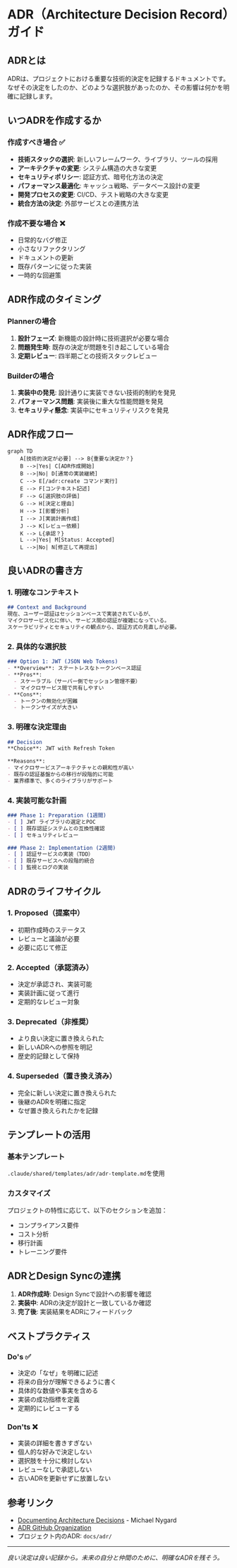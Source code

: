 # ADR（Architecture Decision Record）ガイド

## ADRとは
ADRは、プロジェクトにおける重要な技術的決定を記録するドキュメントです。
なぜその決定をしたのか、どのような選択肢があったのか、その影響は何かを明確に記録します。

## いつADRを作成するか

### 作成すべき場合 ✅
- **技術スタックの選択**: 新しいフレームワーク、ライブラリ、ツールの採用
- **アーキテクチャの変更**: システム構造の大きな変更
- **セキュリティポリシー**: 認証方式、暗号化方法の決定
- **パフォーマンス最適化**: キャッシュ戦略、データベース設計の変更
- **開発プロセスの変更**: CI/CD、テスト戦略の大きな変更
- **統合方法の決定**: 外部サービスとの連携方法

### 作成不要な場合 ❌
- 日常的なバグ修正
- 小さなリファクタリング
- ドキュメントの更新
- 既存パターンに従った実装
- 一時的な回避策

## ADR作成のタイミング

### Plannerの場合
1. **設計フェーズ**: 新機能の設計時に技術選択が必要な場合
2. **問題発生時**: 既存の決定が問題を引き起こしている場合
3. **定期レビュー**: 四半期ごとの技術スタックレビュー

### Builderの場合
1. **実装中の発見**: 設計通りに実装できない技術的制約を発見
2. **パフォーマンス問題**: 実装後に重大な性能問題を発見
3. **セキュリティ懸念**: 実装中にセキュリティリスクを発見

## ADR作成フロー

```mermaid
graph TD
    A[技術的決定が必要] --> B{重要な決定か？}
    B -->|Yes| C[ADR作成開始]
    B -->|No| D[通常の実装継続]
    C --> E[/adr:create コマンド実行]
    E --> F[コンテキスト記述]
    F --> G[選択肢の評価]
    G --> H[決定と理由]
    H --> I[影響分析]
    I --> J[実装計画作成]
    J --> K[レビュー依頼]
    K --> L{承認？}
    L -->|Yes| M[Status: Accepted]
    L -->|No| N[修正して再提出]
```

## 良いADRの書き方

### 1. 明確なコンテキスト
```markdown
## Context and Background
現在、ユーザー認証はセッションベースで実装されているが、
マイクロサービス化に伴い、サービス間の認証が複雑になっている。
スケーラビリティとセキュリティの観点から、認証方式の見直しが必要。
```

### 2. 具体的な選択肢
```markdown
### Option 1: JWT (JSON Web Tokens)
- **Overview**: ステートレスなトークンベース認証
- **Pros**: 
  - スケーラブル（サーバー側でセッション管理不要）
  - マイクロサービス間で共有しやすい
- **Cons**: 
  - トークンの無効化が困難
  - トークンサイズが大きい
```

### 3. 明確な決定理由
```markdown
## Decision
**Choice**: JWT with Refresh Token

**Reasons**: 
- マイクロサービスアーキテクチャとの親和性が高い
- 既存の認証基盤からの移行が段階的に可能
- 業界標準で、多くのライブラリがサポート
```

### 4. 実装可能な計画
```markdown
### Phase 1: Preparation (1週間)
- [ ] JWT ライブラリの選定とPOC
- [ ] 既存認証システムとの互換性確認
- [ ] セキュリティレビュー

### Phase 2: Implementation (2週間)
- [ ] 認証サービスの実装（TDD）
- [ ] 既存サービスへの段階的統合
- [ ] 監視とログの実装
```

## ADRのライフサイクル

### 1. Proposed（提案中）
- 初期作成時のステータス
- レビューと議論が必要
- 必要に応じて修正

### 2. Accepted（承認済み）
- 決定が承認され、実装可能
- 実装計画に従って進行
- 定期的なレビュー対象

### 3. Deprecated（非推奨）
- より良い決定に置き換えられた
- 新しいADRへの参照を明記
- 歴史的記録として保持

### 4. Superseded（置き換え済み）
- 完全に新しい決定に置き換えられた
- 後継のADRを明確に指定
- なぜ置き換えられたかを記録

## テンプレートの活用

### 基本テンプレート
`.claude/shared/templates/adr/adr-template.md`を使用

### カスタマイズ
プロジェクトの特性に応じて、以下のセクションを追加：
- コンプライアンス要件
- コスト分析
- 移行計画
- トレーニング要件

## ADRとDesign Syncの連携

1. **ADR作成時**: Design Syncで設計への影響を確認
2. **実装中**: ADRの決定が設計と一致しているか確認
3. **完了後**: 実装結果をADRにフィードバック

## ベストプラクティス

### Do's ✅
- 決定の「なぜ」を明確に記述
- 将来の自分が理解できるように書く
- 具体的な数値や事実を含める
- 実装の成功指標を定義
- 定期的にレビューする

### Don'ts ❌
- 実装の詳細を書きすぎない
- 個人的な好みで決定しない
- 選択肢を十分に検討しない
- レビューなしで承認しない
- 古いADRを更新せずに放置しない

## 参考リンク
- [Documenting Architecture Decisions](https://cognitect.com/blog/2011/11/15/documenting-architecture-decisions) - Michael Nygard
- [ADR GitHub Organization](https://adr.github.io/)
- プロジェクト内のADR: `docs/adr/`

---
*良い決定は良い記録から。未来の自分と仲間のために、明確なADRを残そう。*